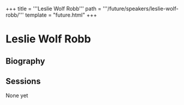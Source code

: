 +++
title = '''Leslie Wolf Robb'''
path = '''/future/speakers/leslie-wolf-robb/'''
template = "future.html"
+++

<h1>Leslie Wolf Robb</h1>
<h2>Biography</h2>
<p></p>
<h2>Sessions</h2>
<p>None yet</p>

